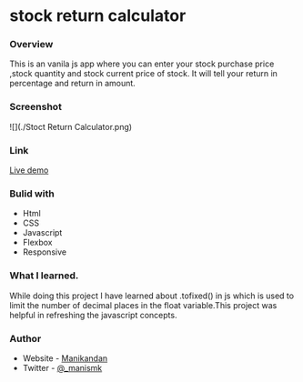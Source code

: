 # stock return calculator

### Overview
This is an vanila js app where you can enter your stock purchase price ,stock quantity and stock current price of stock. It will tell your return in percentage and return in amount.

### Screenshot
![](./Stoct Return Calculator.png)

### Link
[Live demo](https://stock-return.netlify.app/)

### Bulid with
 - Html
 - CSS
 - Javascript
 - Flexbox
 - Responsive

### What I learned.

While doing this project I have learned about .tofixed() in js which is used to limit the number of decimal places in the float variable.This project was helpful in refreshing the javascript concepts.

### Author

- Website - [Manikandan](https://manikandan.netlify.app/)
- Twitter - [@_manismk](https://www.twitter.com/_manismk)
